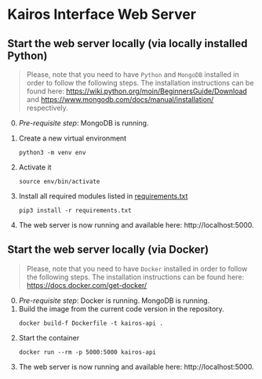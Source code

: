 # Kairos Interface Web Server

## Start the web server locally (via locally installed Python)
> Please, note that you need to have `Python` and `MongoDB` installed in order to follow the following steps. The installation instructions can be found here: https://wiki.python.org/moin/BeginnersGuide/Download and https://www.mongodb.com/docs/manual/installation/ respectively.

0) *Pre-requisite step*: MongoDB is running.
1) Create a new virtual environment
    ```
    python3 -m venv env
    ```

2) Activate it
    ```
    source env/bin/activate
    ```

3) Install all required modules listed in [requirements.txt](https://github.com/VisualPM/backend-flask/blob/main/requirements.txt)
    ```
    pip3 install -r requirements.txt
    ```

4) The web server is now running and available here: http://localhost:5000.


## Start the web server locally (via Docker)
> Please, note that you need to have `Docker` installed in order to follow the following steps. The installation instructions can be found here: https://docs.docker.com/get-docker/

0) *Pre-requisite step*: Docker is running. MongoDB is running.
1) Build the image from the current code version in the repository. 
    ```
    docker build-f Dockerfile -t kairos-api .
    ```
2) Start the container
    ```
    docker run --rm -p 5000:5000 kairos-api
    ```
3) The web server is now running and available here: http://localhost:5000.
